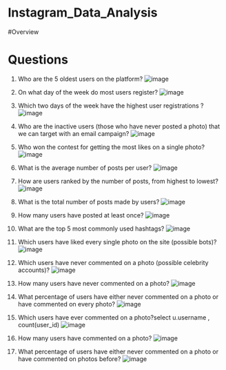 # Instagram_Data_Analysis

#Overview

# Questions
1. Who are the 5 oldest users on the platform?
![image](https://github.com/user-attachments/assets/eac882c1-16f1-4138-8e93-e1d16e75e63a)

2. On what day of the week do most users register?
![image](https://github.com/user-attachments/assets/e66491a1-2315-4ecf-84f9-f686338fc172)

3. Which two days of the week have the highest user registrations ?
![image](https://github.com/user-attachments/assets/83b4bc56-868e-42d4-9280-f9b12abd472f)

4. Who are the inactive users (those who have never posted a photo) that we can target with an email campaign?
![image](https://github.com/user-attachments/assets/808ab058-a038-4f17-a841-90b7c1f48da3)

5. Who won the contest for getting the most likes on a single photo?
![image](https://github.com/user-attachments/assets/9d33671c-5b56-4ee8-8882-231ed30e00b3)

6. What is the average number of posts per user?
![image](https://github.com/user-attachments/assets/d5ee48c1-8613-46a8-ac93-18220220d3b8)

7. How are users ranked by the number of posts, from highest to lowest?
![image](https://github.com/user-attachments/assets/60ab2f89-d8a4-4770-9904-5d786af0bf7b)

8. What is the total number of posts made by users?
![image](https://github.com/user-attachments/assets/84852961-9ec4-4238-9aab-6149c4417363)

9. How many users have posted at least once?
![image](https://github.com/user-attachments/assets/08001f9a-6968-4efe-8486-f50b12d02c8a)

10. What are the top 5 most commonly used hashtags?
![image](https://github.com/user-attachments/assets/23352a5d-f2b9-4e52-876a-a810d19f3cca)

11. Which users have liked every single photo on the site (possible bots)?
![image](https://github.com/user-attachments/assets/b8e517b9-d381-4dd9-be1b-de172adac6a7)

12. Which users have never commented on a photo (possible celebrity accounts)?
![image](https://github.com/user-attachments/assets/7816b61a-5526-413b-9843-d3fe00495645)

13. How many users have never commented on a photo?
![image](https://github.com/user-attachments/assets/ffd4cf2e-7b3d-4379-8868-7d4febaaefdb)

14. What percentage of users have either never commented on a photo or have commented on every photo?
![image](https://github.com/user-attachments/assets/8617c2d1-d913-4c12-804f-a5df8f5de5ef)

15. Which users have ever commented on a photo?select u.username , count(user_id)
![image](https://github.com/user-attachments/assets/e4c70059-5ef9-4f48-a1a4-ff07192b9099)

16. How many users have commented on a photo? 
![image](https://github.com/user-attachments/assets/21b873b7-e836-4dfc-9db2-8718a17785fa)

17. What percentage of users have either never commented on a photo or have commented on photos before?
![image](https://github.com/user-attachments/assets/d555d707-1060-431a-bf75-2a21a33ae990)

